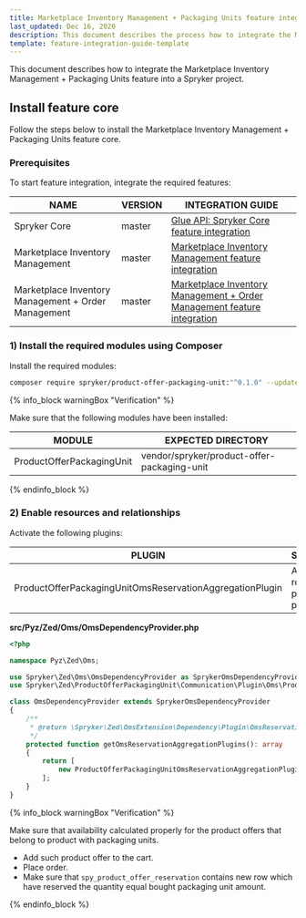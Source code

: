```yaml
---
title: Marketplace Inventory Management + Packaging Units feature integration
last_updated: Dec 16, 2020
description: This document describes the process how to integrate the Marketplace Inventory Management + Packaging Units feature into a Spryker project.
template: feature-integration-guide-template
---
```


This document describes how to integrate the Marketplace Inventory Management + Packaging Units feature into a Spryker project.

## Install feature core

Follow the steps below to install the Marketplace Inventory Management + Packaging Units feature core.

### Prerequisites

To start feature integration, integrate the required features:

| NAME | VERSION | INTEGRATION GUIDE |
|-|-|-|
| Spryker Core | master | [Glue API: Spryker Core feature integration](https://documentation.spryker.com/docs/glue-api-spryker-core-feature-integration)  |
| Marketplace Inventory Management | master | [Marketplace Inventory Management feature integration](/docs/marketplace/dev/feature-integration-guides/marketplace-product-inventory-management-feature-integration.html)  |
| Marketplace Inventory Management + Order Management | master | [Marketplace Inventory Management + Order Management feature integration](/docs/marketplace/dev/feature-integration-guides/marketplace-inventory-management-order-management-feature-integration.html)  |

### 1) Install the required modules using Composer

Install the required modules:

```bash
composer require spryker/product-offer-packaging-unit:"^0.1.0" --update-with-dependencies
```
{% info_block warningBox "Verification" %}

Make sure that the following modules have been installed:

| MODULE | EXPECTED DIRECTORY |
|-|-|
| ProductOfferPackagingUnit | vendor/spryker/product-offer-packaging-unit |

{% endinfo_block %}

### 2) Enable resources and relationships

Activate the following plugins:

| PLUGIN | SPECIFICATION | PREREQUISITES | NAMESPACE |
|-|-|-|-|
| ProductOfferPackagingUnitOmsReservationAggregationPlugin | Aggregates reservations for product offers packaging unit. |  | Spryker\Zed\ProductOfferPackagingUnit\Communication\Plugin\Oms |

**src/Pyz/Zed/Oms/OmsDependencyProvider.php**

```php
<?php

namespace Pyz\Zed\Oms;

use Spryker\Zed\Oms\OmsDependencyProvider as SprykerOmsDependencyProvider;
use Spryker\Zed\ProductOfferPackagingUnit\Communication\Plugin\Oms\ProductOfferPackagingUnitOmsReservationAggregationPlugin;

class OmsDependencyProvider extends SprykerOmsDependencyProvider
{
    /**
     * @return \Spryker\Zed\OmsExtension\Dependency\Plugin\OmsReservationAggregationPluginInterface[]
     */
    protected function getOmsReservationAggregationPlugins(): array
    {
        return [
            new ProductOfferPackagingUnitOmsReservationAggregationPlugin(),
        ];
    }
}
```
{% info_block warningBox "Verification" %}

Make sure that availability calculated properly for the product offers that belong to product with packaging units.

* Add such product offer to the cart.
* Place order.
* Make sure that `spy_product_offer_reservation` contains new row which have reserved the quantity equal bought packaging unit amount.

{% endinfo_block %}
